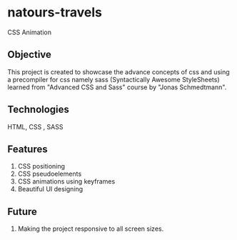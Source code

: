 # natours-travels
CSS Animation

## Objective
This project is created to showcase the advance concepts of css and using a precompiler for css namely sass (Syntactically Awesome StyleSheets) learned from "Advanced CSS and Sass" course by "Jonas Schmedtmann".

## Technologies
HTML, CSS , SASS

## Features
1. CSS positioning
2. CSS pseudoelements
3. CSS animations using keyframes
4. Beautiful UI designing

## Future 
1. Making the project responsive to all screen sizes.
